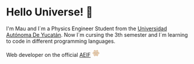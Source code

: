 <!-- Links -->


<!-- Headings -->
#   Hello Universe! :milky_way:  

I'm Mau and I´m a Physics Engineer Student from the [Universidad Autónoma De Yucatán](https://uady.mx). Now I´m cursing the 3th semester and I´m learning to code in different programming languages. 

Web developer on the official [AEIF](https://aeifmx.com/) <img 
    style = 
        "widht: 20px;
        height: 20px;"
    src = "https://github.com/Mauriciocr207/Mauriciocr207/blob/faed3cac8ee7afeb43ef369f388cd5baf84eb1ce/resources/LOGO%20-%20AEIF.png">



   